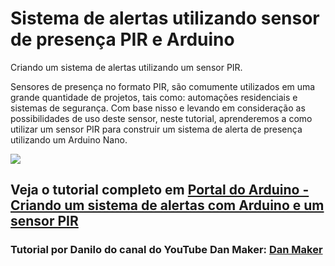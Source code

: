 # Sistema de alertas utilizando sensor de presença PIR e Arduino
Criando um sistema de alertas utilizando um sensor PIR.

Sensores de presença no formato PIR, são comumente utilizados em uma grande quantidade de projetos, tais como: automações residenciais e sistemas de segurança. Com base nisso e levando em consideração as possibilidades de uso deste sensor, neste tutorial, aprenderemos a como utilizar um sensor PIR para construir um sistema de alerta de presença utilizando um Arduino Nano.

<img src="http://portaldoarduino.com.br/wp-content/uploads/2018/08/esquema-1024x410.png" />

## Veja o tutorial completo em <a href="http://portaldoarduino.com.br/criando-um-sistema-de-alertas-utilizando-um-sensor-pir/" target="_blank">Portal do Arduino - Criando um sistema de alertas com Arduino e um sensor PIR</a>

### Tutorial por Danilo do canal do YouTube Dan Maker: <a href="https://www.youtube.com/channel/UCZbZ0IEMOoLiDxAGM7KBXwA" target="_blank">Dan Maker</a>
